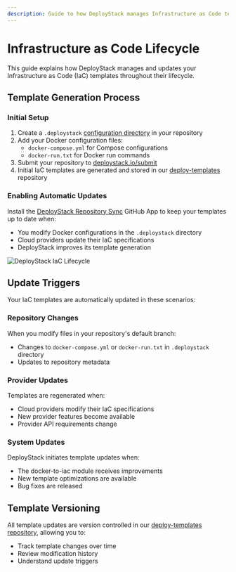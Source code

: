 ```yaml
---
description: Guide to how DeployStack manages Infrastructure as Code template updates, including automatic synchronization, update triggers, and version control.
---
```


# Infrastructure as Code Lifecycle

This guide explains how DeployStack manages and updates your Infrastructure as Code (IaC) templates throughout their lifecycle.

## Template Generation Process

### Initial Setup

1. Create a `.deploystack` [configuration directory](/docs/deploystack/deploystack-configuration-directory.md) in your repository
2. Add your Docker configuration files:
   - `docker-compose.yml` for Compose configurations
   - `docker-run.txt` for Docker run commands
3. Submit your repository to [deploystack.io/submit](https://deploystack.io/submit)
4. Initial IaC templates are generated and stored in our [deploy-templates](https://github.com/deploystackio/deploy-templates) repository

### Enabling Automatic Updates

Install the [DeployStack Repository Sync](/docs/deploystack/github-application.md) GitHub App to keep your templates up to date when:

- You modify Docker configurations in the `.deploystack` directory
- Cloud providers update their IaC specifications
- DeployStack improves its template generation

![DeployStack IaC Lifecycle](/docs/assets/images/deploystack/iac-lifecycle.drawio.svg)

## Update Triggers

Your IaC templates are automatically updated in these scenarios:

### Repository Changes

When you modify files in your repository's default branch:

- Changes to `docker-compose.yml` or `docker-run.txt` in `.deploystack` directory
- Updates to repository metadata

### Provider Updates

Templates are regenerated when:

- Cloud providers modify their IaC specifications
- New provider features become available
- Provider API requirements change

### System Updates

DeployStack initiates template updates when:

- The docker-to-iac module receives improvements
- New template optimizations are available
- Bug fixes are released

## Template Versioning

All template updates are version controlled in our [deploy-templates repository](https://github.com/deploystackio/deploy-templates), allowing you to:

- Track template changes over time
- Review modification history
- Understand update triggers
